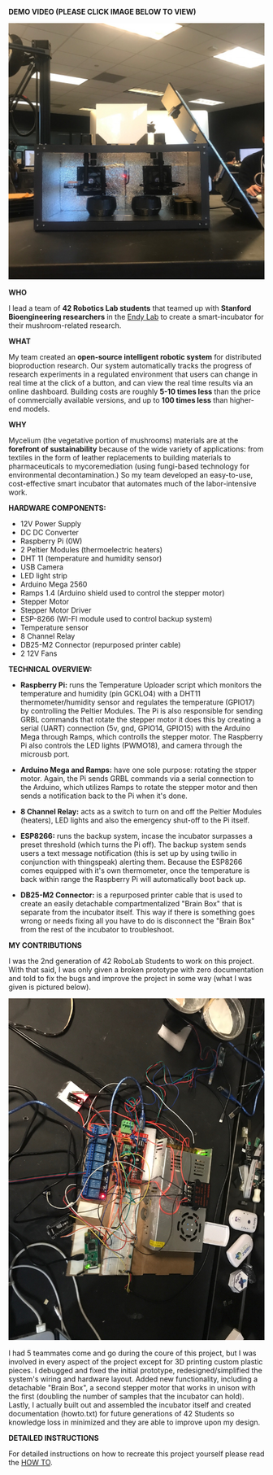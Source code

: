 **DEMO VIDEO (PLEASE CLICK IMAGE BELOW TO VIEW)**

[![Smart Incubator Demo](https://raw.githubusercontent.com/brianbixby/smart_incubator/master/Images/final_2steppers.JPG)](http://www.youtube.com/watch?v=XBAZ2BVmf6U)
 
**WHO**

I lead a team of **42 Robotics Lab students** that teamed up with **Stanford Bioengineering researchers** in the [Endy Lab](https://openwetware.org/wiki/Endy_Lab) to create a smart-incubator for their mushroom-related research.

**WHAT**

My team created an **open-source intelligent robotic system** for distributed bioproduction research. Our system automatically tracks the progress of research experiments in a regulated environment that users can change in real time at the click of a button, and can view the real time results via an online dashboard. Building costs are roughly **5-10 times less** than the price of commercially available versions, and up to **100 times less** than higher-end models.

**WHY**

Mycelium (the vegetative portion of mushrooms) materials are at the **forefront of sustainability** because of the wide variety of applications: from textiles in the form of leather replacements to building materials to pharmaceuticals to mycoremediation (using fungi-based technology for environmental decontamination.)  So my team developed an easy-to-use, cost-effective smart incubator that automates much of the labor-intensive work.

**HARDWARE COMPONENTS:**
* 12V Power Supply
* DC DC Converter
* Raspberry Pi (0W)
* 2 Peltier Modules (thermoelectric heaters)
* DHT 11 (temperature and humidity sensor)
* USB Camera
* LED light strip
* Arduino Mega 2560
* Ramps 1.4 (Arduino shield used to control the stepper motor)
* Stepper Motor
* Stepper Motor Driver
* ESP-8266 (WI-FI module used to control backup system)
* Temperature sensor
* 8 Channel Relay
* DB25-M2 Connector (repurposed printer cable)
* 2 12V Fans

**TECHNICAL OVERVIEW:**
+ **Raspberry Pi:** runs the Temperature Uploader script which monitors the temperature and humidity (pin GCKLO4) with a DHT11 thermometer/humidity sensor and regulates the temperature (GPIO17) by controlling the Peltier Modules. The Pi is also responsible for sending GRBL commands that rotate the stepper motor it does this by creating a serial (UART) connection (5v, gnd, GPIO14, GPIO15) with the Arduino Mega through Ramps, which controlls the stepper motor. The Raspberry Pi also controls the LED lights (PWMO18), and camera through the microusb port.

+ **Arduino Mega and Ramps:** have one sole purpose: rotating the stpper motor. Again, the Pi sends GRBL commands via a serial connection to the Arduino, which utilizes Ramps to rotate the stepper motor and then sends a notification back to the Pi when it's done.

+ **8 Channel Relay:** acts as a switch to turn on and off the Peltier Modules (heaters), LED lights and also the emergency shut-off to the Pi itself.

+ **ESP8266:** runs the backup system, incase the incubator surpasses a preset threshold (which turns the Pi off). The backup system sends users a text message notification (this is set up by using twilio in conjunction with thingspeak) alerting them. Because the ESP8266 comes equipped with it's own thermometer, once the temperature is back within range the Raspberry Pi will automatically boot back up. 

+ **DB25-M2 Connector:** is a repurposed printer cable that is used to create an easily detachable compartmentalized "Brain Box" that is separate from the incubator itself. This way if there is something goes wrong or needs fixing all you have to do is disconnect the "Brain Box" from the rest of the incubator to troubleshoot.

**MY CONTRIBUTIONS**

I was the 2nd generation of 42 RoboLab Students to work on this project. With that said, I was only given a broken prototype with zero documentation and told to fix the bugs and improve the project in some way (what I was given is pictured below).

![alt text](https://raw.githubusercontent.com/brianbixby/smart_incubator/master/Images/IMG_0463.JPG "Broken Prototype")

I had 5 teammates come and go during the coure of this project, but I was involved in every aspect of the project except for 3D printing custom plastic pieces. I debugged and fixed the initial prototype, redesigned/simplified the system's wiring and hardware layout. Added new functionality, including a detachable "Brain Box", a second stepper motor that works in unison with the first (doubling the number of samples that the incubator can hold). Lastly, I actually built out and assembled the incubator itself and created documentation (howto.txt) for future generations of 42 Students so knowledge loss in minimized and they are able to improve upon my design.

**DETAILED INSTRUCTIONS**

For detailed instructions on how to recreate this project yourself please read the [HOW TO](https://github.com/brianbixby/smart_incubator/blob/master/HOWTO.md).
              
              